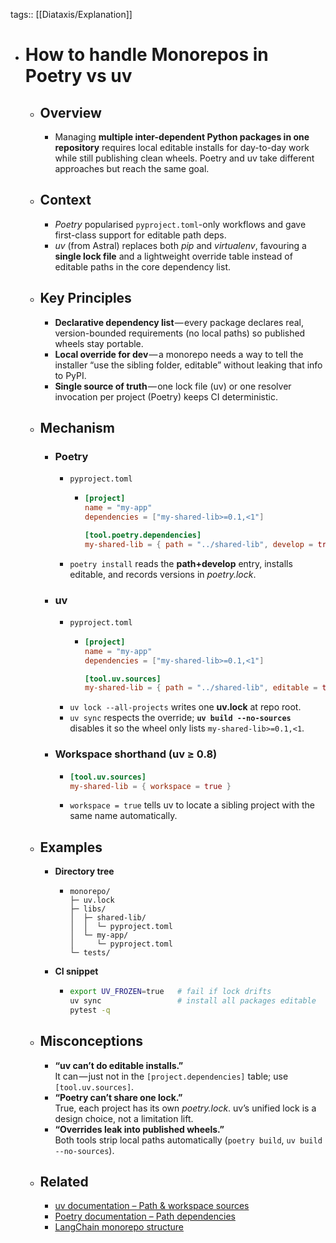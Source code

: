 tags:: [[Diataxis/Explanation]]

- # How to handle Monorepos in Poetry vs uv
	- ## Overview
		- Managing **multiple inter-dependent Python packages in one repository** requires local editable installs for day-to-day work while still publishing clean wheels. Poetry and uv take different approaches but reach the same goal.
	- ## Context
		- *Poetry* popularised `pyproject.toml`-only workflows and gave first-class support for editable path deps.
		- *uv* (from Astral) replaces both *pip* and *virtualenv*, favouring a **single lock file** and a lightweight override table instead of editable paths in the core dependency list.
	- ## Key Principles
		- **Declarative dependency list** — every package declares real, version-bounded requirements (no local paths) so published wheels stay portable.
		- **Local override for dev** — a monorepo needs a way to tell the installer “use the sibling folder, editable” without leaking that info to PyPI.
		- **Single source of truth** — one lock file (uv) or one resolver invocation per project (Poetry) keeps CI deterministic.
	- ## Mechanism
		- ### Poetry
			- `pyproject.toml`
				- ~~~toml
				  [project]
				  name = "my-app"
				  dependencies = ["my-shared-lib>=0.1,<1"]
				  
				  [tool.poetry.dependencies]
				  my-shared-lib = { path = "../shared-lib", develop = true }
				  ~~~
			- `poetry install` reads the **path+develop** entry, installs editable, and records versions in *poetry.lock*.
		- ### uv
			- `pyproject.toml`
				- ~~~toml
				  [project]
				  name = "my-app"
				  dependencies = ["my-shared-lib>=0.1,<1"]
				  
				  [tool.uv.sources]
				  my-shared-lib = { path = "../shared-lib", editable = true }
				  ~~~
			- `uv lock --all-projects` writes one **uv.lock** at repo root.
			- `uv sync` respects the override; **`uv build --no-sources`** disables it so the wheel only lists `my-shared-lib>=0.1,<1`.
		- ### Workspace shorthand (uv ≥ 0.8)
			- ~~~toml
			  [tool.uv.sources]
			  my-shared-lib = { workspace = true }
			  ~~~
			- `workspace = true` tells uv to locate a sibling project with the same name automatically.
	- ## Examples
		- **Directory tree**
			- ~~~text
			  monorepo/
			  ├─ uv.lock
			  ├─ libs/
			  │  ├─ shared-lib/
			  │  │  └─ pyproject.toml
			  │  └─ my-app/
			  │     └─ pyproject.toml
			  └─ tests/
			  ~~~
		- **CI snippet**
			- ~~~bash
			  export UV_FROZEN=true   # fail if lock drifts
			  uv sync                 # install all packages editable
			  pytest -q
			  ~~~
	- ## Misconceptions
		- **“uv can’t do editable installs.”**  
		  It can — just not in the `[project.dependencies]` table; use `[tool.uv.sources]`.
		- **“Poetry can’t share one lock.”**  
		  True, each project has its own *poetry.lock*. uv’s unified lock is a design choice, not a limitation lift.
		- **“Overrides leak into published wheels.”**  
		  Both tools strip local paths automatically (`poetry build`, `uv build --no-sources`).
	- ## Related
		- [uv documentation – Path & workspace sources](https://docs.astral.sh/uv/#sources)
		- [Poetry documentation – Path dependencies](https://python-poetry.org/docs/dependency-specification/#path-dependencies)
		- [LangChain monorepo structure](https://github.com/langchain-ai/langchain/tree/master/libs)